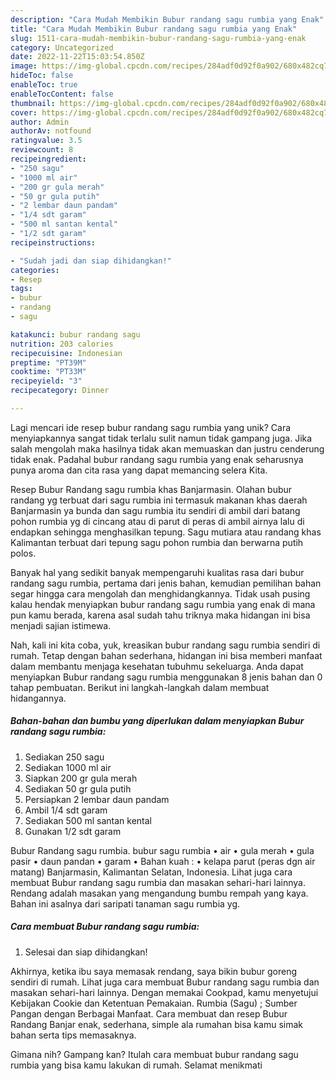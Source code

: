 ```yaml
---
description: "Cara Mudah Membikin Bubur randang sagu rumbia yang Enak"
title: "Cara Mudah Membikin Bubur randang sagu rumbia yang Enak"
slug: 1511-cara-mudah-membikin-bubur-randang-sagu-rumbia-yang-enak
category: Uncategorized
date: 2022-11-22T15:03:54.850Z
image: https://img-global.cpcdn.com/recipes/284adf0d92f0a902/680x482cq70/bubur-randang-sagu-rumbia-foto-resep-utama.jpg
hideToc: false
enableToc: true
enableTocContent: false
thumbnail: https://img-global.cpcdn.com/recipes/284adf0d92f0a902/680x482cq70/bubur-randang-sagu-rumbia-foto-resep-utama.jpg
cover: https://img-global.cpcdn.com/recipes/284adf0d92f0a902/680x482cq70/bubur-randang-sagu-rumbia-foto-resep-utama.jpg
author: Admin
authorAv: notfound
ratingvalue: 3.5
reviewcount: 8
recipeingredient:
- "250 sagu"
- "1000 ml air"
- "200 gr gula merah"
- "50 gr gula putih"
- "2 lembar daun pandam"
- "1/4 sdt garam"
- "500 ml santan kental"
- "1/2 sdt garam"
recipeinstructions:

- "Sudah jadi dan siap dihidangkan!"
categories:
- Resep
tags:
- bubur
- randang
- sagu

katakunci: bubur randang sagu 
nutrition: 203 calories
recipecuisine: Indonesian
preptime: "PT39M"
cooktime: "PT33M"
recipeyield: "3"
recipecategory: Dinner

---
```





Lagi mencari ide resep bubur randang sagu rumbia yang unik? Cara menyiapkannya sangat tidak terlalu sulit namun tidak gampang juga. Jika salah mengolah maka hasilnya tidak akan memuaskan dan justru cenderung tidak enak. Padahal bubur randang sagu rumbia yang enak seharusnya punya aroma dan cita rasa yang dapat memancing selera Kita.





Resep Bubur Randang sagu rumbia khas Banjarmasin. Olahan bubur randang yg terbuat dari sagu rumbia ini termasuk makanan khas daerah Banjarmasin ya bunda dan sagu rumbia itu sendiri di ambil dari batang pohon rumbia yg di cincang atau di parut di peras di ambil airnya lalu di endapkan sehingga menghasilkan tepung. Sagu mutiara atau randang khas Kalimantan terbuat dari tepung sagu pohon rumbia dan berwarna putih polos.

Banyak hal yang sedikit banyak mempengaruhi kualitas rasa dari bubur randang sagu rumbia, pertama dari jenis bahan, kemudian pemilihan bahan segar hingga cara mengolah dan menghidangkannya. Tidak usah pusing kalau hendak menyiapkan bubur randang sagu rumbia yang enak di mana pun kamu berada, karena asal sudah tahu triknya maka hidangan ini bisa menjadi sajian istimewa.






Nah, kali ini kita coba, yuk, kreasikan bubur randang sagu rumbia sendiri di rumah. Tetap dengan bahan sederhana, hidangan ini bisa memberi manfaat dalam membantu menjaga kesehatan tubuhmu sekeluarga. Anda dapat menyiapkan Bubur randang sagu rumbia menggunakan 8 jenis bahan dan 0 tahap pembuatan. Berikut ini langkah-langkah dalam membuat hidangannya.

<!--inarticleads1-->

##### Bahan-bahan dan bumbu yang diperlukan dalam menyiapkan Bubur randang sagu rumbia:

1. Sediakan 250 sagu
1. Sediakan 1000 ml air
1. Siapkan 200 gr gula merah
1. Sediakan 50 gr gula putih
1. Persiapkan 2 lembar daun pandam
1. Ambil 1/4 sdt garam
1. Sediakan 500 ml santan kental
1. Gunakan 1/2 sdt garam


Bubur Randang sagu rumbia. bubur sagu rumbia • air • gula merah • gula pasir • daun pandan • garam • Bahan kuah : • kelapa parut (peras dgn air matang) Banjarmasin, Kalimantan Selatan, Indonesia. Lihat juga cara membuat Bubur randang sagu rumbia dan masakan sehari-hari lainnya. Rendang adalah masakan yang mengandung bumbu rempah yang kaya. Bahan ini asalnya dari saripati tanaman sagu rumbia yg. 

<!--inarticleads2-->

##### Cara membuat Bubur randang sagu rumbia:


1. Selesai dan siap dihidangkan!

Akhirnya, ketika ibu saya memasak rendang, saya bikin bubur goreng sendiri di rumah. Lihat juga cara membuat Bubur randang sagu rumbia dan masakan sehari-hari lainnya. Dengan memakai Cookpad, kamu menyetujui Kebijakan Cookie dan Ketentuan Pemakaian. Rumbia (Sagu) ; Sumber Pangan dengan Berbagai Manfaat. Cara membuat dan resep Bubur Randang Banjar enak, sederhana, simple ala rumahan bisa kamu simak bahan serta tips memasaknya. 

Gimana nih? Gampang kan? Itulah cara membuat bubur randang sagu rumbia yang bisa kamu lakukan di rumah. Selamat menikmati
